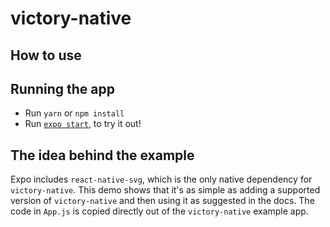 # victory-native

## How to use

## Running the app

- Run `yarn` or `npm install`
- Run [`expo start`](https://docs.expo.io/versions/latest/workflow/expo-cli/), to try it out!

## The idea behind the example

Expo includes `react-native-svg`, which is the only native dependency for `victory-native`. This demo shows that it's as simple as adding a supported version of `victory-native` and then using it as suggested in the docs. The code in `App.js` is copied directly out of the `victory-native` example app.
